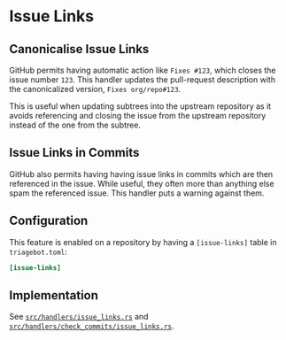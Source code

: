 # Issue Links

## Canonicalise Issue Links

GitHub permits having automatic action like `Fixes #123`, which closes the issue number `123`.
This handler updates the pull-request description with the canonicalized version, `Fixes org/repo#123`.

This is useful when updating subtrees into the upstream repository as it avoids referencing and closing the issue from the upstream repository instead of the one from the subtree.

## Issue Links in Commits

GitHub also permits having having issue links in commits which are then referenced in the issue. While useful, they often more than anything else spam the referenced issue. This handler puts a warning against them.

## Configuration

This feature is enabled on a repository by having a `[issue-links]` table in `triagebot.toml`:

```toml
[issue-links]
```

## Implementation

See [`src/handlers/issue_links.rs`](https://github.com/rust-lang/triagebot/blob/HEAD/src/handlers/issue_links.rs) and [`src/handlers/check_commits/issue_links.rs`](https://github.com/rust-lang/triagebot/blob/HEAD/src/handlers/check_commits/issue_links.rs).
